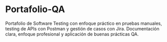 # Portafolio-QA
Portafolio de Software Testing con enfoque práctico en pruebas manuales, testing de APIs con Postman y gestión de casos con Jira. Documentación clara, enfoque profesional y aplicación de buenas prácticas QA.
